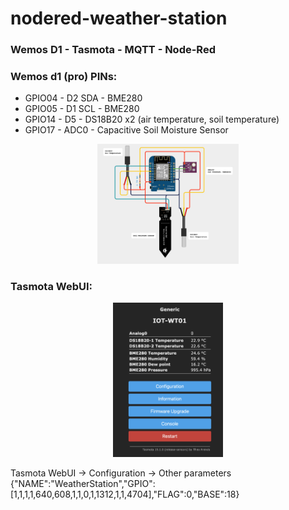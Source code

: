 # nodered-weather-station

### Wemos D1 - Tasmota - MQTT - Node-Red

### Wemos d1 (pro) PINs:

- GPIO04 - D2 SDA - BME280
- GPIO05 - D1 SCL - BME280
- GPIO14 - D5     -	DS18B20 x2 (air temperature, soil temperature)
- GPIO17 - ADC0   -	Capacitive Soil Moisture Sensor

<p align="center">
  <img src="screenshots/wemosd1/WeatherStationCircuit.jpg" width="45%">
</p>

### Tasmota WebUI:
<p align="center">
  <img src="screenshots/Tasmota/WebUIstartpage.png" width="35%">
</p>

Tasmota WebUI -> Configuration -> Other parameters
{"NAME":"WeatherStation","GPIO":[1,1,1,1,640,608,1,1,0,1,1312,1,1,4704],"FLAG":0,"BASE":18}
